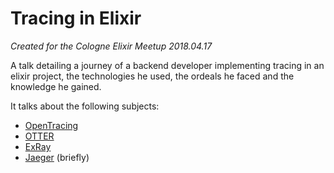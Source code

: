 # Tracing in Elixir

*Created for the Cologne Elixir Meetup 2018.04.17*

A talk detailing a journey of a backend developer implementing tracing in an elixir project, the technologies he used, the ordeals he faced and the knowledge he gained.

It talks about the following subjects:

- [OpenTracing](http://opentracing.io/)
- [OTTER](https://github.com/Bluehouse-Technology/otter)
- [ExRay](https://github.com/xavier/exray)
- [Jaeger](http://www.jaegertracing.io/) (briefly)
